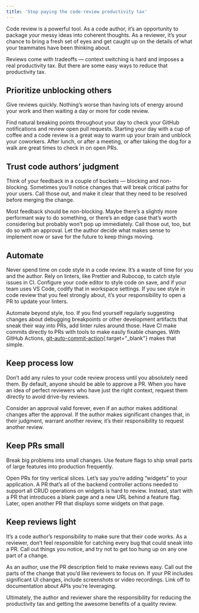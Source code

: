 ```yaml
---
title: 'Stop paying the code-review productivity tax'
---
```


Code review is a powerful tool. As a code author, it’s an opportunity to package your messy ideas into coherent thoughts. As a reviewer, it’s your chance to bring a fresh set of eyes and get caught up on the details of what your teammates have been thinking about.

Reviews come with tradeoffs — context switching is hard and imposes a real productivity tax. But there are some easy ways to reduce that productivity tax.

## Prioritize unblocking others

Give reviews quickly. Nothing’s worse than having lots of energy around your work and then waiting a day or more for code review.

Find natural breaking points throughout your day to check your GitHub notifications and review open pull requests. Starting your day with a cup of coffee and a code review is a great way to warm up your brain and unblock your coworkers. After lunch, or after a meeting, or after taking the dog for a walk are great times to check in on open PRs.

## Trust code authors’ judgment

Think of your feedback in a couple of buckets — blocking and non-blocking. Sometimes you’ll notice changes that will break critical paths for your users. Call those out, and make it clear that they need to be resolved before merging the change.

Most feedback should be non-blocking. Maybe there’s a slightly more performant way to do something, or there’s an edge case that’s worth considering but probably won’t pop up immediately. Call those out, too, but do so with an approval. Let the author decide what makes sense to implement now or save for the future to keep things moving.

## Automate

Never spend time on code style in a code review. It’s a waste of time for you and the author. Rely on linters, like Prettier and Rubocop, to catch style issues in CI. Configure your code editor to style code on save, and if your team uses VS Code, codify that in workspace settings. If you see style in code review that you feel strongly about, it’s your responsibility to open a PR to update your linters.

Automate beyond style, too. If you find yourself regularly suggesting changes about debugging breakpoints or other development artifacts that sneak their way into PRs, add linter rules around those. Have CI make commits directly to PRs with tools to make easily fixable changes. With GitHub Actions, [git-auto-commit-action](https://github.com/stefanzweifel/git-auto-commit-action){:target="_blank"} makes that simple.

## Keep process low

Don’t add any rules to your code review process until you absolutely need them. By default, anyone should be able to approve a PR. When you have an idea of perfect reviewers who have just the right context, request them directly to avoid drive-by reviews.

Consider an approval valid forever, even if an author makes additional changes after the approval. If the author makes significant changes that, in their judgment, warrant another review, it’s their responsibility to request another review.

## Keep PRs small

Break big problems into small changes. Use feature flags to ship small parts of large features into production frequently.

Open PRs for tiny vertical slices. Let’s say you’re adding “widgets” to your application. A PR that’s all of the backend controller actions needed to support all CRUD operations on widgets is hard to review. Instead, start with a PR that introduces a blank page and a new URL behind a feature flag. Later, open another PR that displays some widgets on that page.

## Keep reviews light

It’s a code author’s responsibility to make sure that their code works. As a reviewer, don’t feel responsible for catching every bug that could sneak into a PR. Call out things you notice, and try not to get too hung up on any one part of a change.

As an author, use the PR description field to make reviews easy. Call out the parts of the change that you’d like reviewers to focus on. If your PR includes significant UI changes, include screenshots or video recordings. Link off to documentation about APIs you’re leveraging.

Ultimately, the author and reviewer share the responsibility for reducing the productivity tax and getting the awesome benefits of a quality review.